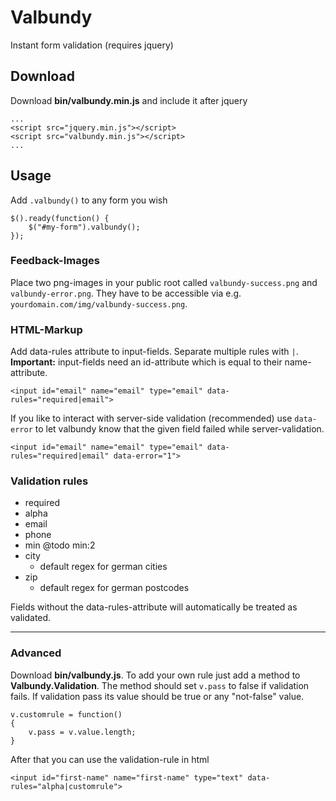# Valbundy
Instant form validation (requires jquery)

## Download
Download **bin/valbundy.min.js** and include it after jquery
```
...
<script src="jquery.min.js"></script>
<script src="valbundy.min.js"></script>
...
```

## Usage
Add `.valbundy()` to any form you wish
```
$().ready(function() {
    $("#my-form").valbundy();
});
```

### Feedback-Images
Place two png-images in your public root called `valbundy-success.png` and `valbundy-error.png`. They have to be accessible via e.g. `yourdomain.com/img/valbundy-success.png`.

### HTML-Markup
Add data-rules attribute to input-fields. Separate multiple rules with `|`. **Important:** input-fields need an id-attribute which is equal to their name-attribute.
```
<input id="email" name="email" type="email" data-rules="required|email">
```
If you like to interact with server-side validation (recommended) use `data-error` to let valbundy know that the given field failed while server-validation.
```
<input id="email" name="email" type="email" data-rules="required|email" data-error="1">
```

### Validation rules
- required
- alpha
- email
- phone
- min @todo min:2
- city
  - default regex for german cities
- zip
  - default regex for german postcodes

Fields without the data-rules-attribute will automatically be treated as validated.

***

### Advanced
Download **bin/valbundy.js**. To add your own rule just add a method to **Valbundy.Validation**. The method should set `v.pass` to false if validation fails. If validation pass its value should be true or any "not-false" value.
```
v.customrule = function()
{
    v.pass = v.value.length;
}
```
After that you can use the validation-rule in html
```
<input id="first-name" name="first-name" type="text" data-rules="alpha|customrule">
```
